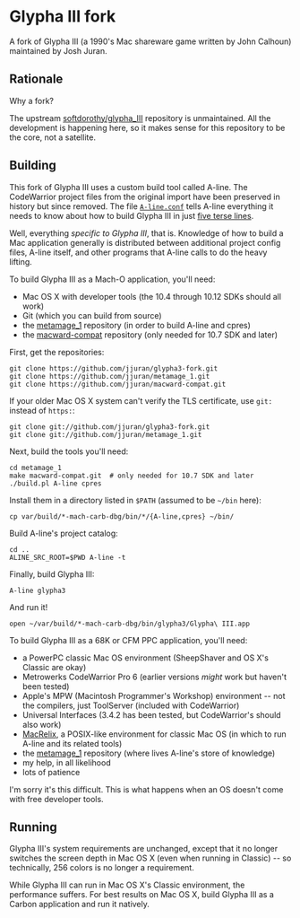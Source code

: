 Glypha III fork
===============

A fork of Glypha III (a 1990's Mac shareware game written by John Calhoun) maintained by Josh Juran.

Rationale
---------

Why a fork?

The upstream [softdorothy/glypha_III][glypha_III] repository is unmaintained.  All the development is happening here, so it makes sense for this repository to be the core, not a satellite.

[glypha_III]:  <https://github.com/softdorothy/glypha_III>

Building
--------

This fork of Glypha III uses a custom build tool called A-line.  The CodeWarrior project files from the original import have been preserved in history but since removed.  The file [`A-line.conf`][A-line.conf] tells A-line everything it needs to know about how to build Glypha III in just [five terse lines][A-line.conf].

[A-line.conf]:  <https://github.com/jjuran/glypha3-fork/blob/public/A-line.conf>

Well, everything *specific to Glypha III*, that is.  Knowledge of how to build a Mac application generally is distributed between additional project config files, A-line itself, and other programs that A-line calls to do the heavy lifting.

To build Glypha III as a Mach-O application, you'll need:

  * Mac OS X with developer tools (the 10.4 through 10.12 SDKs should all work)
  * Git (which you can build from source)
  * the [metamage_1][] repository (in order to build A-line and cpres)
  * the [macward-compat][] repository (only needed for 10.7 SDK and later)

First, get the repositories:

	git clone https://github.com/jjuran/glypha3-fork.git
	git clone https://github.com/jjuran/metamage_1.git
	git clone https://github.com/jjuran/macward-compat.git

If your older Mac OS X system can't verify the TLS certificate, use `git:` instead of `https:`:

	git clone git://github.com/jjuran/glypha3-fork.git
	git clone git://github.com/jjuran/metamage_1.git

Next, build the tools you'll need:

	cd metamage_1
	make macward-compat.git  # only needed for 10.7 SDK and later
	./build.pl A-line cpres

Install them in a directory listed in `$PATH` (assumed to be `~/bin` here):

	cp var/build/*-mach-carb-dbg/bin/*/{A-line,cpres} ~/bin/

Build A-line's project catalog:

	cd ..
	ALINE_SRC_ROOT=$PWD A-line -t

Finally, build Glypha III:

	A-line glypha3

And run it!

	open ~/var/build/*-mach-carb-dbg/bin/glypha3/Glypha\ III.app

To build Glypha III as a 68K or CFM PPC application, you'll need:

  * a PowerPC classic Mac OS environment (SheepShaver and OS X's Classic are okay)
  * Metrowerks CodeWarrior Pro 6 (earlier versions *might* work but haven't been tested)
  * Apple's MPW (Macintosh Programmer's Workshop) environment -- not the compilers, just ToolServer (included with CodeWarrior)
  * Universal Interfaces (3.4.2 has been tested, but CodeWarrior's should also work)
  * [MacRelix][], a POSIX-like environment for classic Mac OS (in which to run A-line and its related tools)
  * the [metamage_1][] repository (where lives A-line's store of knowledge)
  * my help, in all likelihood
  * lots of patience

I'm sorry it's this difficult.  This is what happens when an OS doesn't come with free developer tools.

[MacRelix]:    <https://www.macrelix.org/>
[metamage_1]:  <https://github.com/jjuran/metamage_1>
[macward-compat]:  <https://github.com/jjuran/macward-compat>

Running
-------

Glypha III's system requirements are unchanged, except that it no longer switches the screen depth in Mac OS X (even when running in Classic) -- so technically, 256 colors is no longer a requirement.

While Glypha III can run in Mac OS X's Classic environment, the performance suffers.  For best results on Mac OS X, build Glypha III as a Carbon application and run it natively.
